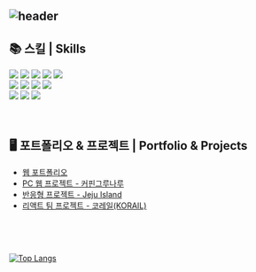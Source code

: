 
![header](https://capsule-render.vercel.app/api?type=venom&height=200&text=Hello%20World👋&fontSize=70&color=auto&stroke=auto)
---
## 📚 스킬 | Skills
<div>
  <img src="https://img.shields.io/badge/HTML5-E34F26?style=for-the-badge&logo=html5&logoColor=white">  <!-- html5 -->
  <img src="https://img.shields.io/badge/CSS3-1572B6?style=for-the-badge&logo=css3&logoColor=white">  <!-- css3 -->
  <img src="https://img.shields.io/badge/JavaScript-F7DF1E?style=for-the-badge&logo=JavaScript&logoColor=white">  <!-- JavaScript -->
  <img src="https://img.shields.io/badge/jQuery-0769AD?style=for-the-badge&logo=jquery&logoColor=white">  <!-- jquery -->
  <img src="https://img.shields.io/badge/Bootstrap-563D7C?style=for-the-badge&logo=bootstrap&logoColor=white">  <!-- bootstrap --> <br/>
  <img src="https://img.shields.io/badge/React-20232A?style=for-the-badge&logo=react&logoColor=61DAFB">  <!-- react -->
  <img src="https://img.shields.io/badge/Vue.js-35495E?style=for-the-badge&logo=vue.js&logoColor=4FC08D">  <!-- vue.js -->
  <img src="https://img.shields.io/badge/MySQL-00000F?style=for-the-badge&logo=mysql&logoColor=white">  <!-- mysql -->
  <img src="https://img.shields.io/badge/PHP-777BB4?style=for-the-badge&logo=php&logoColor=white">  <!-- php --> <br/>
  <img src="https://img.shields.io/badge/MariaDB-003545?style=for-the-badge&logo=mariadb&logoColor=white">  <!-- mariadb -->
  <img src="https://img.shields.io/badge/Firebase-039BE5?style=for-the-badge&logo=Firebase&logoColor=white">  <!-- Firebase -->
  <img src="https://img.shields.io/badge/Figma-F24E1E?style=for-the-badge&logo=figma&logoColor=white">  <!-- figma -->
</div>
<br />
<br />

## 🖥 포트폴리오 & 프로젝트 | Portfolio & Projects
  - [웹 포트폴리오](https://kkwoou.mycafe24.com/profile)
  - [PC 웹 프로젝트 - 커핀그루나루](https://kkwoou.mycafe24.com)
  - [반응형 프로젝트 - Jeju Island](https://kkwoou.mycafe24.com/media)
  - [리액트 팀 프로젝트 - 코레일(KORAIL)](https://react-project-9360a.web.app/)    
<br />
<br />







<!-- 사용하는 언어 비율(Top Languages Card) -->
##
[![Top Langs](https://github-readme-stats.vercel.app/api/top-langs/?username=ru0dn7&layout=compact&langs_count=6)](https://github.com/anuraghazra/github-readme-stats)


<!--
# GitHub 평판을 나타내는 위젯
[![ru0dn7's GitHub stats](https://github-readme-stats.vercel.app/api?username=ru0dn7)](https://github.com/anuraghazra/github-readme-stats)
-->



<!--
**ru0dn7/ru0dn7** is a ✨ _special_ ✨ repository because its `README.md` (this file) appears on your GitHub profile.

Here are some ideas to get you started:

- 🔭 I’m currently working on ...
- 🌱 I’m currently learning ...
- 👯 I’m looking to collaborate on ...
- 🤔 I’m looking for help with ...
- 💬 Ask me about ...
- 📫 How to reach me: ...
- 😄 Pronouns: ...
- ⚡ Fun fact: ...

방문자 수 뱃지
[![hits](https://myhits.vercel.app/api/hit/https%3A%2F%2Fgithub.com%2Fru0dn7?color=blue&label=hits&size=medium)](https://myhits.vercel.app)

-->
